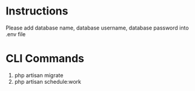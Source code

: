 # Instructions

Please add database name, database username, database password into .env file

# CLI Commands

1. php artisan migrate
2. php artisan schedule:work
